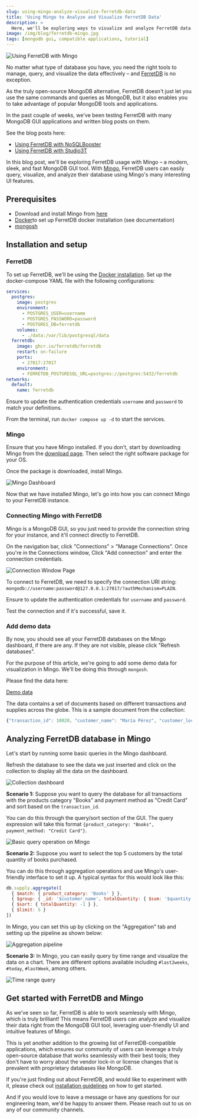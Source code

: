 ```yaml
---
slug: using-mingo-analyze-visualize-ferretdb-data
title: 'Using Mingo to Analyze and Visualize FerretDB Data'
description: >
  Here, we'll be exploring ways to visualize and analyze FerretDB data with Mingo – a modern, sleek, and fast MongoDB GUI tool.
image: /img/blog/ferretdb-mingo.jpg
tags: [mongodb gui, compatible applications, tutorial]
---
```


![Using FerretDB with Mingo](/img/blog/ferretdb-mingo.jpg)

No matter what type of database you have, you need the right tools to manage, query, and visualize the data effectively – and [FerretDB](https://www.ferretdb.io/) is no exception.

<!--truncate-->

As the truly open-source MongoDB alternative, FerretDB doesn't just let you use the same commands and queries as MongoDB, but it also enables you to take advantage of popular MongoDB tools and applications.

In the past couple of weeks, we've been testing FerretDB with many MongoDB GUI applications and written blog posts on them.

See the blog posts here:

- [Using FerretDB with NoSQLBooster](https://blog.ferretdb.io/mongodb-gui-using-ferretdb-nosqlbooster/)
- [Using FerretDB with Studio3T](https://blog.ferretdb.io/using-ferretdb-with-studio-3t/)

In this blog post, we'll be exploring FerretDB usage with Mingo – a modern, sleek, and fast MongoDB GUI tool.
With [Mingo](https://mingo.io/), FerretDB users can easily query, visualize, and analyze their database using Mingo's many interesting UI features.

## Prerequisites

- Download and install Mingo from [here](https://mingo.io/download)
- [Docker](https://www.docker.com/)to set up FerretDB docker installation (see documentation)
- [mongosh](https://www.mongodb.com/docs/mongodb-shell/)

## Installation and setup

### FerretDB

To set up FerretDB, we'll be using the [Docker installation](https://docs.ferretdb.io/quickstart-guide/docker/).
Set up the docker-compose YAML file with the following configurations:

```yaml
services:
  postgres:
    image: postgres
    environment:
      - POSTGRES_USER=username
      - POSTGRES_PASSWORD=password
      - POSTGRES_DB=ferretdb
    volumes:
      - ./data:/var/lib/postgresql/data
  ferretdb:
    image: ghcr.io/ferretdb/ferretdb
    restart: on-failure
    ports:
      - 27017:27017
    environment:
      - FERRETDB_POSTGRESQL_URL=postgres://postgres:5432/ferretdb
networks:
  default:
    name: ferretdb
```

Ensure to update the authentication credentials `username` and `password` to match your definitions.

From the terminal, run `docker compose up -d` to start the services.

### Mingo

Ensure that you have Mingo installed.
If you don't, start by downloading Mingo from the [download page](https://mingo.io/download).
Then select the right software package for your OS.

Once the package is downloaded, install Mingo.

![Mingo Dashboard](/img/blog/ferretdb-mingo/mingo-dashboard.png)

Now that we have installed Mingo, let's go into how you can connect Mingo to your FerretDB instance.

### Connecting Mingo with FerretDB

Mingo is a MongoDB GUI, so you just need to provide the connection string for your instance, and it'll connect directly to FerretDB.

On the navigation bar, click "Connections" > "Manage Connections".
Once you're in the Connections window, Click "Add connection" and enter the connection credentials.

![Connection Window Page](/img/blog/ferretdb-mingo/connection-window.png)

To connect to FerretDB, we need to specify the connection URI string: `mongodb://username:password@127.0.0.1:27017/?authMechanism=PLAIN`.

Ensure to update the authentication credentials for `username` and `password`.

Test the connection and if it's successful, save it.

### Add demo data

By now, you should see all your FerretDB databases on the Mingo dashboard, if there are any.
If they are not visible, please click "Refresh databases".

For the purpose of this article, we're going to add some demo data for visualization in Mingo.
We'll be doing this through `mongosh`.

Please find the data here:

[Demo data](https://gist.github.com/Fashander/5a67d571e8bbd3a6a99fbf57cbb7a11a)

The data contains a set of documents based on different transactions and supplies across the globe.
This is a sample document from the collection:

```js
{"transaction_id": 10020, "customer_name": "María Pérez", "customer_location": "Buenos Aires, Argentina", "product_category": "Furniture", "transaction_time": new Date ("2023-07-16T02:00:00Z"), "product_name": "La-Z-Boy Recliner", "price": 450, "quantity": 1, "payment_method": "Credit Card"}
```

## Analyzing FerretDB database in Mingo

Let's start by running some basic queries in the Mingo dashboard.

Refresh the database to see the data we just inserted and click on the collection to display all the data on the dashboard.

![Collection dashboard](/img/blog/ferretdb-mingo/collection-data.png)

**Scenario 1:** Suppose you want to query the database for all transactions with the products category "Books" and payment method as "Credit Card" and sort based on the `transaction_id`.

You can do this through the query/sort section of the GUI.
The query expression will take this format `{product_category: "Books", payment_method: "Credit Card"}`.

![Basic query operation on Mingo](/img/blog/ferretdb-mingo/basic-query.png)

**Scenario 2:** Suppose you want to select the top 5 customers by the total quantity of books purchased.

You can do this through aggregation operations and use Mingo's user-friendly interface to set it up.
A typical syntax for this would look like this:

```js
db.supply.aggregate([
  { $match: { product_category: 'Books' } },
  { $group: { _id: '$customer_name', totalQuantity: { $sum: '$quantity' } } },
  { $sort: { totalQuantity: -1 } },
  { $limit: 5 }
])
```

In Mingo, you can set this up by clicking on the "Aggregation" tab and setting up the pipeline as shown below:

![Aggregation pipeline](/img/blog/ferretdb-mingo/aggregation-operations.gif)

**Scenario 3:** In Mingo, you can easily query by time range and visualize the data on a chart.
There are different options available including `#last2weeks`, `#today`, `#lastWeek`, among others.

![Time range query](/img/blog/ferretdb-mingo/timerange-query.gif)

## Get started with FerretDB and Mingo

As we've seen so far, FerretDB is able to work seamlessly with Mingo, which is truly brilliant!
This means FerretDB users can analyze and visualize their data right from the MongoDB GUI tool, leveraging user-friendly UI and intuitive features of Mingo.

This is yet another addition to the growing list of FerretDB-compatible applications, which ensures our community of users can leverage a truly open-source database that works seamlessly with their best tools; they don't have to worry about the vendor lock-in or license changes that is prevalent with proprietary databases like MongoDB.

If you're just finding out about FerretDB, and would like to experiment with it, please check out [installation guidelines](https://docs.ferretdb.io/quickstart-guide/) on how to get started.

And if you would love to leave a message or have any questions for our engineering team, we'd be happy to answer them.
Please reach out to us on any of our community channels.
